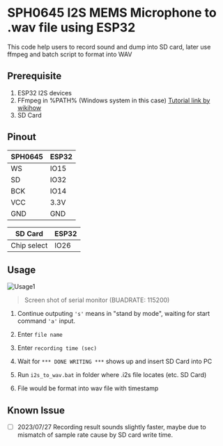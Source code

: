 # SPH0645 I2S MEMS Microphone to .wav file using ESP32

This code help users to record sound and dump into SD card, later use ffmpeg and batch script to format into WAV

## Prerequisite

1. ESP32 I2S devices 
2. FFmpeg in %PATH% (Windows system in this case) [Tutorial link by wikihow](https://www.wikihow.com/Install-FFmpeg-on-Windows)
3. SD Card

## Pinout

|SPH0645|ESP32|
|-------|-----|
|WS     |IO15 |
|SD     |IO32 |
|BCK    |IO14 |
|VCC    |3.3V |
|GND    |GND  |

|SD Card|ESP32|
|-------|-----|
|Chip select     |IO26 |

## Usage

![Usage1](https://github.com/william0503tw/I2S_MIC_recorder/blob/main/picture/usage_1.png)

> Screen shot of serial monitor (BUADRATE: 115200)

1. Continue outputing ``'s'`` means in "stand by mode", waiting for start command ``'a'`` input.

2. Enter ``file name``

3. Enter ``recording time (sec)`` 

4. Wait for ``*** DONE WRITING ***`` shows up and insert SD Card into PC

5. Run ``i2s_to_wav.bat`` in folder where .i2s file locates (etc. SD Card)

6. File would be format into wav file with timestamp

## Known Issue

- [ ] 2023/07/27 Recording result sounds slightly faster, maybe due to mismatch of sample rate cause by SD card write time. 